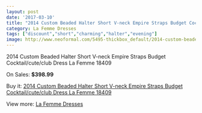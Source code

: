 ```yaml
---
layout: post
date: '2017-03-10'
title: "2014 Custom Beaded Halter Short V-neck Empire Straps Budget Cocktail/cute/club Dress La Femme 18409"
category: La Femme Dresses
tags: ["discount","short","charming","halter","evening"]
image: http://www.neoformal.com/5495-thickbox_default/2014-custom-beaded-halter-short-v-neck-empire-straps-budget-cocktail-cute-club-dress-la-femme-18409.jpg
---
```

2014 Custom Beaded Halter Short V-neck Empire Straps Budget Cocktail/cute/club Dress La Femme 18409

On Sales: **$398.99**
<a href="https://www.neoformal.com/en/la-femme-dresses/2005-2014-custom-beaded-halter-short-v-neck-empire-straps-budget-cocktail-cute-club-dress-la-femme-18409.html"><amp-img layout="responsive" width="600" height="600" src="//www.neoformal.com/5495-thickbox_default/2014-custom-beaded-halter-short-v-neck-empire-straps-budget-cocktail-cute-club-dress-la-femme-18409.jpg" alt="2014 Custom Beaded Halter Short V-neck Empire Straps Budget Cocktail/cute/club Dress La Femme 18409 0" /></a>
<a href="https://www.neoformal.com/en/la-femme-dresses/2005-2014-custom-beaded-halter-short-v-neck-empire-straps-budget-cocktail-cute-club-dress-la-femme-18409.html"><amp-img layout="responsive" width="600" height="600" src="//www.neoformal.com/5496-thickbox_default/2014-custom-beaded-halter-short-v-neck-empire-straps-budget-cocktail-cute-club-dress-la-femme-18409.jpg" alt="2014 Custom Beaded Halter Short V-neck Empire Straps Budget Cocktail/cute/club Dress La Femme 18409 1" /></a>

Buy it: [2014 Custom Beaded Halter Short V-neck Empire Straps Budget Cocktail/cute/club Dress La Femme 18409](https://www.neoformal.com/en/la-femme-dresses/2005-2014-custom-beaded-halter-short-v-neck-empire-straps-budget-cocktail-cute-club-dress-la-femme-18409.html "2014 Custom Beaded Halter Short V-neck Empire Straps Budget Cocktail/cute/club Dress La Femme 18409")

View more: [La Femme Dresses](https://www.neoformal.com/en/16-la-femme-dresses "La Femme Dresses")